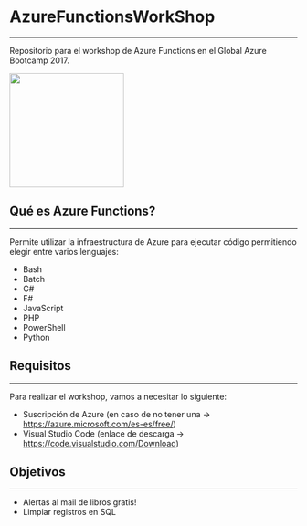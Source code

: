 # AzureFunctionsWorkShop
------
Repositorio para el workshop de Azure Functions en el Global Azure Bootcamp 2017.

<img src="https://docs.microsoft.com/en-us/azure/media/index/azurefunctions.svg" width="200" />

## Qué es Azure Functions?
------
Permite utilizar la infraestructura de Azure para ejecutar código permitiendo elegir entre varios lenguajes:

- Bash
- Batch
- C#
- F#
- JavaScript
- PHP
- PowerShell
- Python

## Requisitos
------
Para realizar el workshop, vamos a necesitar lo siguiente:

- Suscripción de Azure (en caso de no tener una -> https://azure.microsoft.com/es-es/free/)
- Visual Studio Code (enlace de descarga -> https://code.visualstudio.com/Download)

## Objetivos
------

* Alertas al mail de libros gratis!
* Limpiar registros en SQL
